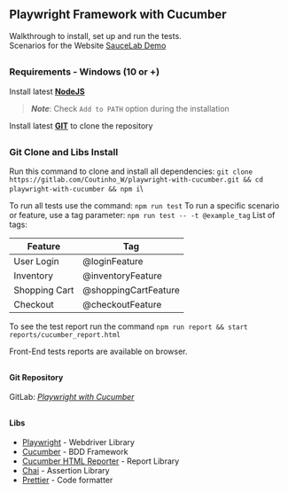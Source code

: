 ## Playwright Framework with Cucumber
Walkthrough to install, set up and run the tests.\
Scenarios for the Website [SauceLab Demo](https://www.saucedemo.com/)

##
### Requirements - Windows (10 or +)

Install latest [**NodeJS**](https://nodejs.org/en/download/) 
>**_Note_**: Check ``Add to PATH`` option during the installation

Install latest [**GIT**](https://git-scm.com/download/win) to clone the repository

##
### Git Clone and Libs Install

Run this command to clone and install all dependencies: ``git clone https://gitlab.com/Coutinho_W/playwright-with-cucumber.git && cd playwright-with-cucumber && npm i``\

To run all tests use the command: ``npm run test``
To run a specific scenario or feature, use a tag parameter: ``npm run test -- -t @example_tag``
List of tags: 

Feature         | Tag
-------------   | -------------
User Login      | @loginFeature
Inventory       | @inventoryFeature
Shopping Cart   | @shoppingCartFeature 
Checkout        | @checkoutFeature
       
To see the test report run the command ``npm run report && start reports/cucumber_report.html``

Front-End tests reports are available on browser.
##
#### Git Repository

GitLab: [*Playwright with Cucumber*](https://gitlab.com/Coutinho_W/playwright-with-cucumber) 

##
#### Libs

* [Playwright](https://playwright.dev/docs/library) - Webdriver Library
* [Cucumber](https://www.npmjs.com/package/@cucumber/cucumber) - BDD Framework
* [Cucumber HTML Reporter](https://www.npmjs.com/package/cucumber-html-reporter) - Report Library
* [Chai](https://www.npmjs.com/package/chai) - Assertion Library
* [Prettier](https://www.npmjs.com/package/prettier) - Code formatter
